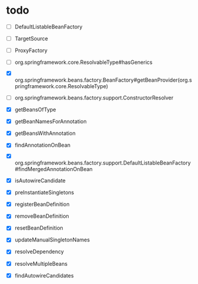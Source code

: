 # todo
- [ ] DefaultListableBeanFactory
- [ ] TargetSource
- [ ] ProxyFactory
- [ ] org.springframework.core.ResolvableType#hasGenerics
- [x] org.springframework.beans.factory.BeanFactory#getBeanProvider(org.springframework.core.ResolvableType)
- [ ] org.springframework.beans.factory.support.ConstructorResolver

- [x] getBeansOfType
- [x] getBeanNamesForAnnotation
- [x] getBeansWithAnnotation
- [x] findAnnotationOnBean
- [x] org.springframework.beans.factory.support.DefaultListableBeanFactory#findMergedAnnotationOnBean
- [x] isAutowireCandidate
- [x] preInstantiateSingletons
- [x] registerBeanDefinition
- [x] removeBeanDefinition
- [x] resetBeanDefinition
- [x] updateManualSingletonNames
- [x] resolveDependency
- [x] resolveMultipleBeans
- [x] findAutowireCandidates